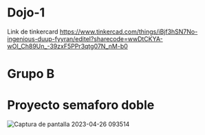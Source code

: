 # Dojo-1
Link de tinkercard
https://www.tinkercad.com/things/iBjf3hSN7No-ingenious-duup-fyyran/editel?sharecode=wwDtCKYA-wOI_Ch89Un_-39zxF5PPr3qtg07N_nM-b0
# Grupo B 
# Proyecto semaforo doble
![Captura de pantalla 2023-04-26 093514](https://user-images.githubusercontent.com/131889240/234610174-feea8e9e-4a39-4ddb-b7d5-b1d0186144d0.png)
